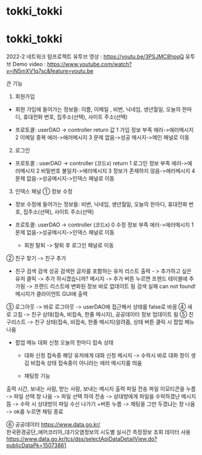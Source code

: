 # tokki_tokki
# tokki_tokki
2022-2 네트워크 텀프로젝트 
유투브 영상 : https://youtu.be/3PSJMC8hpqQ
유투브 Demo video : https://www.youtube.com/watch?v=jN5mXV1q7sc&feature=youtu.be


큰 기능 
1. 회원가입
- 회원 가입에 들어가는 정보들: 이름, 이메일 , 비번, 닉네임, 생년월일, 오늘의 한마디, 휴대전화 번호, 집주소(선택), 사이트 주소(선택)

- 프로토콜: userDAO -> controller
return 값
1   가입 정보 부족 에러->에러메시지
2   이메일 중복 에러->에러메시지
3   문제 없음->성공 메시지->메인 패널로 이동

2. 로그인
- 프로토콜 : userDAO -> controller (코드x)
return
1   로그인 정보 부족 에러->에러메시지
2   비밀번호 불일치->에러메시지
3   정보가 존재하지 않음->에러메시지
4   문제 없음->성공메시지->인덱스 패널로 이동


3. 인덱스 패널
①   정보 수정

- 정보 수정에 들어가는 정보들: 비번, 닉네임, 생년월일, 오늘의 한마디, 휴대전화 번호, 집주소(선택), 사이트 주소(선택)

- 프로토콜: userDAO -> controller (코드x)
0   수정 정보 부족 에러->에러메시지
1   문제 없음->성공메시지->인덱스 패널로 이동

   - 회원 탈퇴 -> 탈퇴 후 로그인 패널로 이동

②   친구 찾기 -> 친구 추가

- 친구 검색
검색 성공   검색한 글자를 포함하는 유저 리스트 출력 - > 추가하고 싶은 유저 클릭 -> 추가 하시겠습니까? 메시지 -> 추가 버튼 누르면 프렌드 테이블에 추가됨 -> 프랜드 리스트에 변화된 정보 바로 없데이트 됨 
검색 실패   can not found! 메시지가 클라이언트 GUI에 출력


③   로그아웃 -> 바로 로그아웃 -> userDAO에 접근해서 상태를 false로 바꿈
④   새로 고침 -> 친구 상태(접속, 비접속, 한줄 메시지), 공공데이터 정보 업데이트 됨
⑤   친구리스트 -> 친구 상태(접속, 비접속, 한줄 메시지)알려줌, 
             상태 버튼 클릭 시 팝업 메뉴 나옴

- 팝업 메뉴
대화 신청
오늘의 한마디
접속 상태
   
   - 대화 신청
접속중   해당 유저에게 대화 신청 메시지 -> 수락시 바로 대화 창이 생김
비접속 상태   접속중이 아니라는 에러 메시지를 띄움


   - 채팅창 기능
   
출력   시간, 보내는 사람, 받는 사람, 보내는 메시지 출력
파일 전송   파일 이모티콘을 누름 -> 파일 선택 창 나옴 -> 파일 선택 하여 전송 -> 상대방에게 파일을 수락하겠냔 메시지 뜸 -> 수락 시 상대방이 파일 수신 
나가기   +버튼 누름 -> 채팅을 그만 두겠냐는 창 나옴 -> ok를 누르면 채팅 종료

   
⑥   공공데이터
https://www.data.go.kr/   
한국환경공단_에어코리아_대기오염정보의 시도별 실시간 측정정보 조회 데이터 사용
https://www.data.go.kr/tcs/dss/selectApiDataDetailView.do?publicDataPk=15073861
